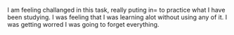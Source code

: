 I am feeling challanged in this task, really puting in= to practice what I have been studying.
I was feeling that I was learning alot without using any of it.
I was getting worred I was going to forget everything.